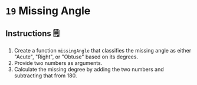 # `19` Missing Angle

## Instructions 🗒
1. Create a function `missingAngle` that classifies the missing angle as either "Acute", "Right", or "Obtuse" based on its degrees. 
2. Provide two numbers as arguments.
3. Calculate the missing degree by adding the two numbers and subtracting that from 180.